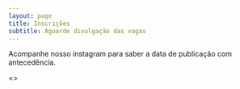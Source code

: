 ```yaml
---
layout: page
title: Inscrições
subtitle: Aguarde divulgação das vagas
---
```


Acompanhe nosso instagram para saber a data de publicação com antecedência.

<<LINK>>
